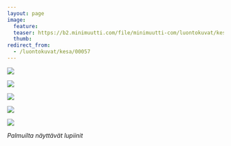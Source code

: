 ```yaml
---
layout: page
image:
  feature:
  teaser: https://b2.minimuutti.com/file/minimuutti-com/luontokuvat/kes%C3%A4/2/DSC40494-245px.jpg
  thumb:
redirect_from:
  - /luontokuvat/kesa/00057
---
```


[![](https://b2.minimuutti.com/file/minimuutti-com/luontokuvat/kes%C3%A4/2/DSC40531-800px.jpg)](https://dl.dropboxusercontent.com/sh/ea1wtnz7z734o12/AAAiZBQJhN0M0JLv56ptbhxja/luontokuvat/kes%C3%A4/2/DSC40531.jpg)

[![](https://b2.minimuutti.com/file/minimuutti-com/luontokuvat/kes%C3%A4/2/DSC40498-800px.jpg)](https://dl.dropboxusercontent.com/sh/ea1wtnz7z734o12/AAAIX4EZLl_2OFWSS5GNUwKaa/luontokuvat/kes%C3%A4/2/DSC40498.jpg)

[![](https://b2.minimuutti.com/file/minimuutti-com/luontokuvat/kes%C3%A4/2/DSC40494-800px.jpg)](https://dl.dropboxusercontent.com/sh/ea1wtnz7z734o12/AAB9TqrvEaBSSb_h7d9pZHm8a/luontokuvat/kes%C3%A4/2/DSC40494.jpg)

[![](https://b2.minimuutti.com/file/minimuutti-com/luontokuvat/kes%C3%A4/2/DSC40460-800px.jpg)](https://dl.dropboxusercontent.com/sh/ea1wtnz7z734o12/AAB3e4Da1mPXlnH6fh6Mrx2La/luontokuvat/kes%C3%A4/2/DSC40460.jpg)

[![](https://b2.minimuutti.com/file/minimuutti-com/luontokuvat/kes%C3%A4/2/DSC40489-800px.jpg)](https://dl.dropboxusercontent.com/sh/ea1wtnz7z734o12/AAC1VhF2f-aqJ3uXwvlZNO6Fa/luontokuvat/kes%C3%A4/2/DSC40489.jpg)

*Palmuilta näyttävät lupiinit*
